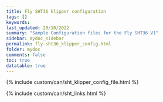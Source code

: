 ```yaml
---
title: Fly SHT36 klipper configuration
tags: []
keywords: 
last_updated: 20/10/2022
summary: "Sample Configuration files for the Fly SHT36 V1"
sidebar: mydoc_sidebar
permalink: fly-sht36_klipper_config.html
folder: mydoc
comments: false
toc: true
datatable: true
---
```


{% include custom/can/sht_klipper_config_file.html %}

{% include custom/can/sht_links.html %}
